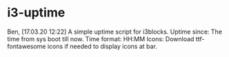 # i3-uptime
Ben, [17.03.20 12:22] A simple uptime script for i3blocks.   Uptime since: The time from sys boot till now.  Time format: HH:MM   Icons: Download ttf-fontawesome icons if needed to display icons at bar.
